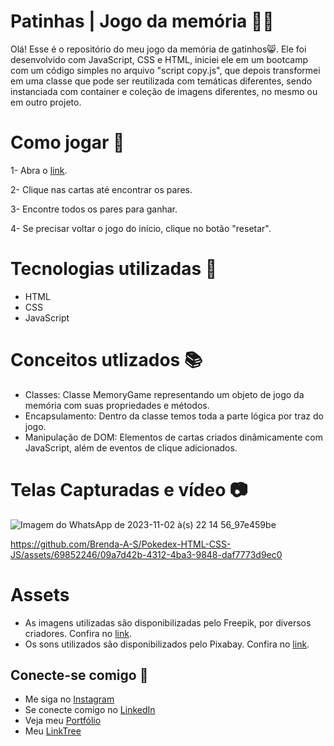 # Patinhas | Jogo da memória :feet::cat:

Olá! Esse é o repositório do meu jogo da memória de gatinhos:smile_cat:. Ele foi desenvolvido com JavaScript, CSS e HTML, iniciei ele em um bootcamp com um código simples no arquivo "script copy.js", que depois transformei em uma classe que pode ser reutilizada com temáticas diferentes, sendo instanciada com container e coleção de imagens diferentes, no mesmo ou em outro projeto.

# Como jogar :pushpin:

1- Abra o [link](https://brenda-a-s.github.io/Patinhas-Jogo-da-Memoria-JavaScript-CSS-HTML/).

2- Clique nas cartas até encontrar os pares.

3- Encontre todos os pares para ganhar.

4- Se precisar voltar o jogo do início, clique no botão "resetar".

# Tecnologias utilizadas :open_file_folder:

- HTML
- CSS
- JavaScript

# Conceitos utlizados :books:

- Classes: Classe MemoryGame representando um objeto de jogo da memória com suas propriedades e métodos.
- Encapsulamento: Dentro da classe temos toda a parte lógica por traz do jogo.
- Manipulação de DOM: Elementos de cartas criados dinâmicamente com JavaScript, além de eventos de clique adicionados.

# Telas Capturadas e vídeo :camera:

![Imagem do WhatsApp de 2023-11-02 à(s) 22 14 56_97e459be](https://github.com/Brenda-A-S/Pokedex-HTML-CSS-JS/assets/69852246/d119111c-9245-4054-a669-45f3184f7bc9)

https://github.com/Brenda-A-S/Pokedex-HTML-CSS-JS/assets/69852246/09a7d42b-4312-4ba3-9848-daf7773d9ec0

# Assets

- As imagens utilizadas são disponibilizadas pelo Freepik, por diversos criadores. Confira no [link](https://br.freepik.com/vetores-gratis/patas-de-gato-colocadas-em-estilo-plano_13153666.htm#query=gatinho&position=10&from_view=search&track=sph).
- Os sons utilizados são disponibilizados pelo Pixabay. Confira no [link](https://pixabay.com/pt/).

## Conecte-se comigo :link:

* Me siga no [Instagram](https://www.instagram.com/brenda_a_s_dev/)
* Se conecte comigo no [LinkedIn](https://www.linkedin.com/in/brenda-antunes-silva/)
* Veja meu [Portfólio](https://portfolio-brenda-a-s.web.app/)
* Meu [LinkTree](https://linktr.ee/brenda_a_s_dev)


